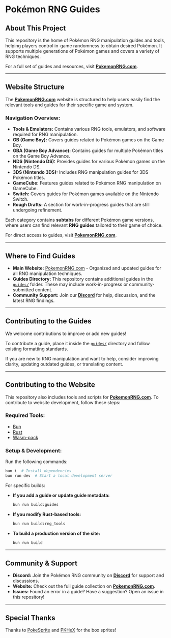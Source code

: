 # Pokémon RNG Guides

## **About This Project**
This repository is the home of Pokémon RNG manipulation guides and tools, helping players control in-game randomness to obtain desired Pokémon. It supports multiple generations of Pokémon games and covers a variety of RNG techniques. 

For a full set of guides and resources, visit **[PokemonRNG.com](https://www.pokemonrng.com/)**.

---

## **Website Structure**
The **[PokemonRNG.com](https://www.pokemonrng.com/)** website is structured to help users easily find the relevant tools and guides for their specific game and system.

### **Navigation Overview:**
- **Tools & Emulators:** Contains various RNG tools, emulators, and software required for RNG manipulation.
- **GB (Game Boy):** Covers guides related to Pokémon games on the Game Boy.
- **GBA (Game Boy Advance):** Contains guides for multiple Pokémon titles on the Game Boy Advance.
- **NDS (Nintendo DS):** Provides guides for various Pokémon games on the Nintendo DS.
- **3DS (Nintendo 3DS):** Includes RNG manipulation guides for 3DS Pokémon titles.
- **GameCube:** Features guides related to Pokémon RNG manipulation on GameCube.
- **Switch:** Covers guides for Pokémon games available on the Nintendo Switch.
- **Rough Drafts:** A section for work-in-progress guides that are still undergoing refinement.

Each category contains **subtabs** for different Pokémon game versions, where users can find relevant **RNG guides** tailored to their game of choice.

For direct access to guides, visit **[PokemonRNG.com](https://www.pokemonrng.com/)**.

---

## **Where to Find Guides**
- **Main Website:** [PokemonRNG.com](https://www.pokemonrng.com/) - Organized and updated guides for all RNG manipulation techniques.
- **Guides Directory:** This repository contains additional guides in the [`guides/`](https://github.com/zaksabeast/PokemonRNGGuides/tree/main/guides) folder. These may include work-in-progress or community-submitted content.
- **Community Support:** Join our **[Discord](https://discord.com/invite/d8JuAvg)** for help, discussion, and the latest RNG findings.

---

## **Contributing to the Guides**
We welcome contributions to improve or add new guides! 

To contribute a guide, place it inside the [`guides/`](https://github.com/zaksabeast/PokemonRNGGuides/tree/main/guides) directory and follow existing formatting standards.

If you are new to RNG manipulation and want to help, consider improving clarity, updating outdated guides, or translating content.

---

## **Contributing to the Website**
This repository also includes tools and scripts for **[PokemonRNG.com](https://www.pokemonrng.com/)**. To contribute to website development, follow these steps:

### **Required Tools:**
- [Bun](https://bun.sh/)
- [Rust](https://www.rust-lang.org/tools/install)
- [Wasm-pack](https://rustwasm.github.io/wasm-pack/installer/)

### **Setup & Development:**
Run the following commands:
```bash
bun i  # Install dependencies
bun run dev  # Start a local development server
```

For specific builds:
- **If you add a guide or update guide metadata:**
  ```bash
  bun run build:guides
  ```
- **If you modify Rust-based tools:**
  ```bash
  bun run build:rng_tools
  ```
- **To build a production version of the site:**
  ```bash
  bun run build
  ```

---

## **Community & Support**
- **Discord:** Join the Pokémon RNG community on **[Discord](https://discord.com/invite/d8JuAvg)** for support and discussions.
- **Website:** Check out the full guide collection on **[PokemonRNG.com](https://www.pokemonrng.com/)**.
- **Issues:** Found an error in a guide? Have a suggestion? Open an issue in this repository!

---

## **Special Thanks**
Thanks to [PokeSprite](https://github.com/msikma/pokesprite/) and [PKHeX](https://github.com/kwsch/PKHeX) for the box sprites!


